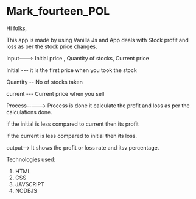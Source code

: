 # Mark_fourteen_POL

Hi folks,

This app is made by using Vanilla Js and App deals with Stock profit and loss as per the stock price changes.

Input---> Initial price , Quantity of stocks, Current price

Initial --- it is the first price when you took the stock

Quantity -- No of stocks taken

current --- Current price when you sell


Process-----> Process is done it calculate the profit and loss as per the calculations done.

if the initial is less compared to current then its profit

if the current is less compared to initial then its loss.


output--> It shows the profit or loss rate and itsv percentage.


Technologies used:

1. HTML
2. CSS
3. JAVSCRIPT
4. NODEJS

